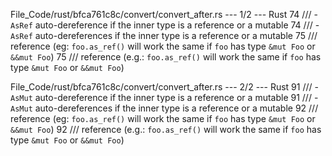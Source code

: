 File_Code/rust/bfca761c8c/convert/convert_after.rs --- 1/2 --- Rust
74 /// - `AsRef` auto-dereference if the inner type is a reference or a mutable                                                                              74 /// - `AsRef` auto-dereferences if the inner type is a reference or a mutable
75 /// reference (eg: `foo.as_ref()` will work the same if `foo` has type `&mut Foo` or `&&mut Foo`)                                                         75 /// reference (e.g.: `foo.as_ref()` will work the same if `foo` has type `&mut Foo` or `&&mut Foo`)

File_Code/rust/bfca761c8c/convert/convert_after.rs --- 2/2 --- Rust
91 /// - `AsMut` auto-dereference if the inner type is a reference or a mutable                                                                              91 /// - `AsMut` auto-dereferences if the inner type is a reference or a mutable
92 /// reference (eg: `foo.as_ref()` will work the same if `foo` has type `&mut Foo` or `&&mut Foo`)                                                         92 /// reference (e.g.: `foo.as_ref()` will work the same if `foo` has type `&mut Foo` or `&&mut Foo`)

